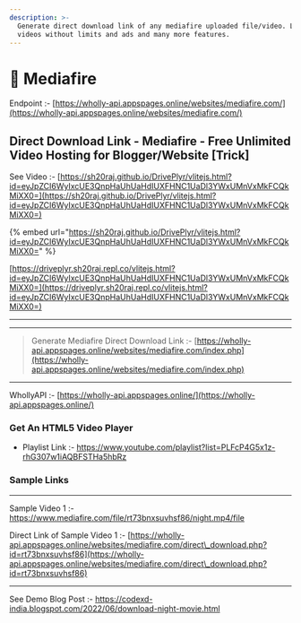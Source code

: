```yaml
---
description: >-
  Generate direct download link of any mediafire uploaded file/video. Live embed
  videos without limits and ads and many more features.
---
```


# 📝 Mediafire

Endpoint :- [	](https://wholly-api.sh20raj.repl.co/websites/mediafire.com/index.php)[https://wholly-api.appspages.online/websites/mediafire.com/](https://wholly-api.appspages.online/websites/mediafire.com/)

## Direct Download Link - Mediafire - Free Unlimited Video Hosting for Blogger/Website \[Trick]

See Video :- [https://sh20raj.github.io/DrivePlyr/vlitejs.html?id=eyJpZCI6WyIxcUE3QnpHaUhUaHdIUXFHNC1UaDl3YWxUMnVxMkFCQkMiXX0=](https://sh20raj.github.io/DrivePlyr/vlitejs.html?id=eyJpZCI6WyIxcUE3QnpHaUhUaHdIUXFHNC1UaDl3YWxUMnVxMkFCQkMiXX0=)



{% embed url="https://sh20raj.github.io/DrivePlyr/vlitejs.html?id=eyJpZCI6WyIxcUE3QnpHaUhUaHdIUXFHNC1UaDl3YWxUMnVxMkFCQkMiXX0=" %}

[https://driveplyr.sh20raj.repl.co/vlitejs.html?id=eyJpZCI6WyIxcUE3QnpHaUhUaHdIUXFHNC1UaDl3YWxUMnVxMkFCQkMiXX0=](https://driveplyr.sh20raj.repl.co/vlitejs.html?id=eyJpZCI6WyIxcUE3QnpHaUhUaHdIUXFHNC1UaDl3YWxUMnVxMkFCQkMiXX0=)

***

***

> Generate Mediafire Direct Download Link :- [https://wholly-api.appspages.online/websites/mediafire.com/index.php](https://wholly-api.appspages.online/websites/mediafire.com/index.php)

***

WhollyAPI :- [https://wholly-api.appspages.online/](https://wholly-api.appspages.online/)

### Get An HTML5 Video Player

* Playlist Link :- https://www.youtube.com/playlist?list=PLFcP4G5x1z-rhG307w1iAQBFSTHa5hbRz

### Sample Links

***

Sample Video 1 :- https://www.mediafire.com/file/rt73bnxsuvhsf86/night.mp4/file

Direct Link of Sample Video 1 :- [https://wholly-api.appspages.online/websites/mediafire.com/direct\_download.php?id=rt73bnxsuvhsf86](https://wholly-api.appspages.online/websites/mediafire.com/direct\_download.php?id=rt73bnxsuvhsf86)

***

See Demo Blog Post :- https://codexd-india.blogspot.com/2022/06/download-night-movie.html







